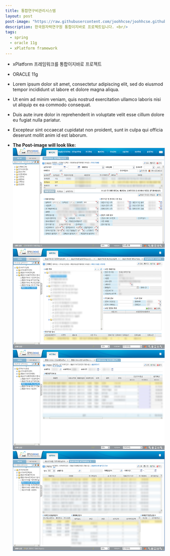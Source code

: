```yaml
---
title: 통합연구비관리시스템
layout: post
post-image: "https://raw.githubusercontent.com/joohhcse/joohhcse.github.io/master/assets/images/kaeri.png"
description: 한국원자력연구원 통합이지바로 프로젝트입니다. <br/>
tags:
  - spring
  - oracle 11g
  - xPlatform framework
---
```


- xPlatform 프레임워크를 통합이지바로 프로젝트
- ORACLE 11g
- Lorem ipsum dolor sit amet, consectetur adipiscing elit, sed do eiusmod tempor incididunt ut labore et dolore magna aliqua.
- Ut enim ad minim veniam, quis nostrud exercitation ullamco laboris nisi ut aliquip ex ea commodo consequat.
- Duis aute irure dolor in reprehenderit in voluptate velit esse cillum dolore eu fugiat nulla pariatur.
- Excepteur sint occaecat cupidatat non proident, sunt in culpa qui officia deserunt mollit anim id est laborum.

- **The Post-image will look like:**<br/>
  <img src="https://raw.githubusercontent.com/joohhcse/joohhcse.github.io/master/assets/images/EZ_1.PNG" width="560" height="315" class="giphy-embed" allowFullScreen/><br/>
  <img src="https://raw.githubusercontent.com/joohhcse/joohhcse.github.io/master/assets/images/EZ_2.PNG" width="560" height="315" class="giphy-embed" allowFullScreen/><br/>
  <img src="https://raw.githubusercontent.com/joohhcse/joohhcse.github.io/master/assets/images/EZ_3.PNG" width="560" height="315" class="giphy-embed" allowFullScreen/><br/>
  <img src="https://raw.githubusercontent.com/joohhcse/joohhcse.github.io/master/assets/images/EZ_4.PNG" width="560" height="315" class="giphy-embed" allowFullScreen/><br/>
